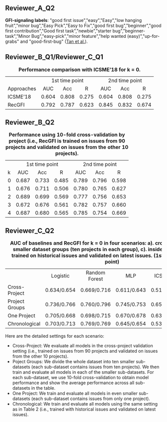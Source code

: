 ## Reviewer_A_Q2

<b>GFI-signaling labels</b>: "good first issue","easy","Easy","low hanging fruit","minor bug","Easy Pick","Easy to Fix","good first bug","beginner","good first contribution","Good first task","newbie","starter bug","beginner-task","Minor Bug","easy-pick","minor feature","help wanted (easy)","up-for-grabs" and "good-first-bug" ([Tan et al.](https://doi.org/10.1145/3368089.3409746)).

## Reviewer_B_Q1/Reviewer_C_Q1

<table>
  <caption><b>Performance comparison with ICSME’18 for k = 0.</b></caption>
  <tr>
    <td></td>
    <td colspan="3" align="center">1st time point</td>
    <td colspan="3" align="center">2nd time point</td>
  </tr>
  <tr>
    <td>Approaches</td>
    <td align="center">AUC</td>
    <td align="center">Acc</td>
    <td align="center">R</td>
    <td align="center">AUC</td>
    <td align="center">Acc</td>
    <td align="center">R</td>
  </tr>
  <tr>
    <td>ICSME’18</td>
    <td>0.604</td>
    <td>0.808</td>
    <td>0.275</td>
    <td>0.604</td>
    <td>0.808</td>
    <td>0.275</td>
  </tr>
  <tr>
    <td>RecGFI</td>
    <td>0.792</td>
    <td>0.787</td>
    <td>0.623</td>
    <td>0.845</td>
    <td>0.832</td>
    <td>0.674</td>
  </tr>
</table>

## Reviewer_B_Q2

<table>
  <caption><b>Performance using 10-fold cross-validation by project (i.e., RecGFI is trained on issues from 90 projects and validated on issues from the other 10 projects).</b></caption>
  <tr>
    <td></td>
    <td colspan="3" align="center">1st time point</td>
    <td colspan="3" align="center">2nd time point</td>
  </tr>
  <tr>
    <td>k</td>
    <td align="center">AUC</td>
    <td align="center">Acc</td>
    <td align="center">R</td>
    <td align="center">AUC</td>
    <td align="center">Acc</td>
    <td align="center">R</td>
  </tr>
  <tr>
    <td>0</td>
    <td>0.687</td>
    <td>0.733</td>
    <td>0.485</td>
    <td>0.789</td>
    <td>0.796</td>
    <td>0.598</td>
  </tr>
  <tr>
    <td>1</td>
    <td>0.676</td>
    <td>0.711</td>
    <td>0.506</td>
    <td>0.780</td>
    <td>0.765</td>
    <td>0.627</td>
  </tr>
  <tr>
    <td>2</td>
    <td>0.689</td>
    <td>0.699</td>
    <td>0.569</td>
    <td>0.777</td>
    <td>0.756</td>
    <td>0.653</td>
  </tr>
  <tr>
    <td>3</td>
    <td>0.672</td>
    <td>0.676</td>
    <td>0.561</td>
    <td>0.782</td>
    <td>0.757</td>
    <td>0.660</td>
  </tr>
  <tr>
    <td>4</td>
    <td>0.687</td>
    <td>0.680</td>
    <td>0.565</td>
    <td>0.785</td>
    <td>0.754</td>
    <td>0.669</td>
  </tr>
</table>

## Reviewer_C_Q2

<table>
  <caption><b>AUC of baselines and RecGFI for k = 0 in four scenarios: a). cross-project, b). inside smaller dataset groups (ten projects in each group), c). inside one project, and d). trained on historical issues and validated on latest issues. (1st time point/2nd time point)</b></caption>
  <tr>
    <td></td>
    <td align="center">Logistic</td>
    <td align="center">Random Forest</td>
    <td align="center">MLP</td>
    <td align="center">ICSME’18</td>
    <td align="center">RecGFI</td>
  </tr>
  <tr>
    <td>Cross-Project</td>
    <td align="center">0.634/0.654</td>
    <td align="center">0.669/0.716</td>
    <td align="center">0.611/0.643</td>
    <td align="center">0.512/0.512</td>
    <td align="center">0.687/0.789</td>
  </tr>
  <tr>
    <td>Project Groups</td>
    <td align="center">0.736/0.766</td>
    <td align="center">0.760/0.796</td>
    <td align="center">0.745/0.753</td>
    <td align="center">0.651/0.651</td>
    <td align="center">0.782/0.836</td>
  </tr>
  <tr>
    <td>One Project</td>
    <td align="center">0.705/0.668</td>
    <td align="center">0.698/0.715</td>
    <td align="center">0.670/0.678</td>
    <td align="center">0.636/0.636</td>
    <td align="center">0.735/0.779</td>
  </tr>
  <tr>
    <td>Chronological</td>
    <td align="center">0.703/0.713</td>
    <td align="center">0.769/0.769</td>
    <td align="center">0.645/0.654</td>
    <td align="center">0.538/0.538</td>
    <td align="center">0.780/0.815</td>
  </tr>
</table>

Here are the detailed settings for each scenario:
* Cross-Project: We evaluate all models in the cross-project validation setting (i.e., trained on issues from 90 projects and validated on issues from the other 10 projects).
* Poject Groups: We divide the whole dataset into ten smaller sub-datasets (each sub-dataset contains issues from ten projects). We then train and evaluate all models in each of the smaller sub-datasets. For each sub-dataset, we use 10-fold cross-validation to obtain model performance and show the average performance across all sub-datasets in the table.
* One Project: We train and evaluate all models in even smaller sub-datasets (each sub-dataset contains issues from only one project).
* Chronological: We train and evaluate all models using the same setting as in Table 2 (i.e., trained with historical issues and validated on latest issues).
